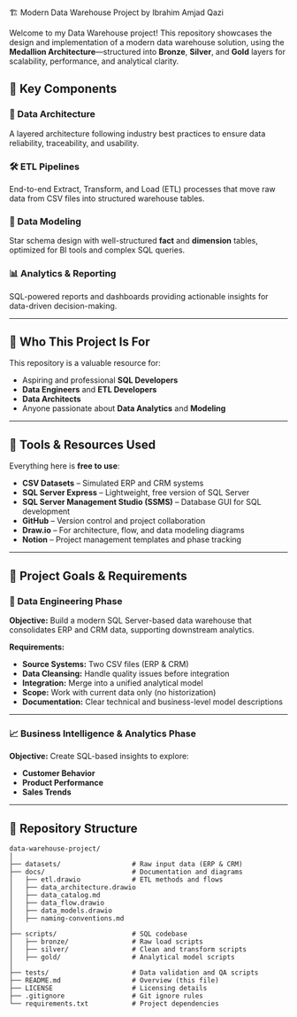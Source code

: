  🏗️ Modern Data Warehouse Project by Ibrahim Amjad Qazi

Welcome to my Data Warehouse project! This repository showcases the design and implementation of a modern data warehouse solution, using the **Medallion Architecture**—structured into **Bronze**, **Silver**, and **Gold** layers for scalability, performance, and analytical clarity.

## 📌 Key Components

### 🔧 Data Architecture

A layered architecture following industry best practices to ensure data reliability, traceability, and usability.

### 🛠️ ETL Pipelines

End-to-end Extract, Transform, and Load (ETL) processes that move raw data from CSV files into structured warehouse tables.

### 🧱 Data Modeling

Star schema design with well-structured **fact** and **dimension** tables, optimized for BI tools and complex SQL queries.

### 📊 Analytics & Reporting

SQL-powered reports and dashboards providing actionable insights for data-driven decision-making.

---

## 🎯 Who This Project Is For

This repository is a valuable resource for:

* Aspiring and professional **SQL Developers**
* **Data Engineers** and **ETL Developers**
* **Data Architects**
* Anyone passionate about **Data Analytics** and **Modeling**

---

## 🧰 Tools & Resources Used

Everything here is **free to use**:

* **CSV Datasets** – Simulated ERP and CRM systems
* **SQL Server Express** – Lightweight, free version of SQL Server
* **SQL Server Management Studio (SSMS)** – Database GUI for SQL development
* **GitHub** – Version control and project collaboration
* **Draw\.io** – For architecture, flow, and data modeling diagrams
* **Notion** – Project management templates and phase tracking

---

## 🚀 Project Goals & Requirements

### 🧩 Data Engineering Phase

**Objective:**
Build a modern SQL Server-based data warehouse that consolidates ERP and CRM data, supporting downstream analytics.

**Requirements:**

* **Source Systems:** Two CSV files (ERP & CRM)
* **Data Cleansing:** Handle quality issues before integration
* **Integration:** Merge into a unified analytical model
* **Scope:** Work with current data only (no historization)
* **Documentation:** Clear technical and business-level model descriptions

---

### 📈 Business Intelligence & Analytics Phase

**Objective:**
Create SQL-based insights to explore:

* **Customer Behavior**
* **Product Performance**
* **Sales Trends**



---

## 📂 Repository Structure

```
data-warehouse-project/
│
├── datasets/                  # Raw input data (ERP & CRM)
├── docs/                      # Documentation and diagrams
│   ├── etl.drawio             # ETL methods and flows
│   ├── data_architecture.drawio
│   ├── data_catalog.md
│   ├── data_flow.drawio
│   ├── data_models.drawio
│   ├── naming-conventions.md
│
├── scripts/                   # SQL codebase
│   ├── bronze/                # Raw load scripts
│   ├── silver/                # Clean and transform scripts
│   ├── gold/                  # Analytical model scripts
│
├── tests/                     # Data validation and QA scripts
├── README.md                  # Overview (this file)
├── LICENSE                    # Licensing details
├── .gitignore                 # Git ignore rules
└── requirements.txt           # Project dependencies
```


